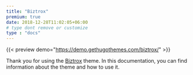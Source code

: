 ```yaml
---
title: "Biztrox"
premium: true
date: 2018-12-28T11:02:05+06:00 
# type dont remove or customize
type : "docs"
---
```


{{< preview demo="https://demo.gethugothemes.com/biztrox/" >}}

Thank you for using the [Biztrox](https://gethugothemes.com/themes/biztrox/) theme. In this documentation, you can find information about the theme and how to use it.